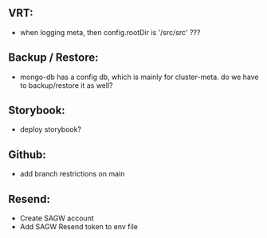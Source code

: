 VRT:
----
- when logging meta, then config.rootDir is '/src/src' ???

Backup / Restore:
-----------------
- mongo-db has a config db, which is mainly for cluster-meta. do we have to backup/restore it as well?

Storybook:
----------
- deploy storybook?

Github:
-------
- add branch restrictions on main

Resend:
-------
- Create SAGW account
- Add SAGW Resend token to env file